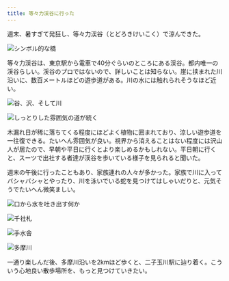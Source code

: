 ```yaml
---
title: 等々力渓谷に行った
---
```

週末、暑すぎて発狂し、等々力渓谷（とどろきけいこく）で涼んできた。

![](https://lh4.googleusercontent.com/Oc6sfEk8adGABtGY8c5y3Ep9Pfp9G3hlKCmdv_3Qnp8A-wIirW_VK7HYz74WzYho1YRDwN7MZ8nO5YJvvMIqcsdgbI5B_EiNwWF_xRM3iT3qj3xM1zYafwNLI-05V1urltn7vGhlull6CovcJRYsxFw "シンボル的な橋")

等々力渓谷は、東京駅から電車で40分ぐらいのところにある渓谷。都内唯一の渓谷らしい。渓谷のプロではないので、詳しいことは知らない。崖に挟まれた川沿いに、数百メートルほどの遊歩道がある。川の水には触れられそうなほど近い。

![](https://lh6.googleusercontent.com/FcCSIbP2NPlWq_nXN61YZc5OWO9HXw61D6XrOvrTWzvfkPkPD6GK-YWXGy1wNlouWiiVDchAfYixUuOZuyyPXW0w6CqKYx0pt0AobKOCtRKV68STLD8m6XQ4X3YV_eBxmGt5lGMEmYenUklUnczb7R4 "谷、沢、そして川")

![](https://lh6.googleusercontent.com/sDND5H2ob0CTJs3-OLFqU81qqm3w-2XHPuZmLTJk8pSepIzeT56Oekw7PGdfYjl0pigTniVNA-3E4dbeeAPe9PSu9onVhM9QNSnV-nr7VJDxJsCqWOG20DM736xDDQYANEJLUG5KDgHkAThB-jn5P0M "しっとりした雰囲気の道が続く")

木漏れ日が稀に落ちてくる程度にほどよく植物に囲まれており、涼しい遊歩道を一往復できる。たいへん雰囲気が良い。視界から消えることはない程度には沢山人が居たので、早朝や平日に行くとより楽しめるかもしれない。平日朝に行くと、スーツで出社する者達が渓谷を歩いている様子を見られると聞いた。

週末の午後に行ったこともあり、家族連れの人々が多かった。家族で川に入ってバシャバシャとやったり、川を泳いでいる蛇を見つけてはしゃいだりと、元気そうでたいへん微笑ましい。

![](https://lh4.googleusercontent.com/cveIg1uE4bO6SLFH31uJ-PxASRNdNBmCnb24I7d8KAK6v1S_5MsjsdifvW7IuvQ5z6xwWaI0lSXbwnxNwywPQlwuoJ_6BF4VqIhNvl-GZP4Ert_ADxKZ-7glyWjGmxUFHI__sg8mNdOYzmg5RV6fhcU "口から水を吐き出す何か")

![](https://lh4.googleusercontent.com/_GdNQMCF8C5GG22_pxjsCDepuB54b-Ne_YkfgR1g8wDxH8Oe9z4r3uN8kPOD0HqsJ4vc03zLC9HvLGyqvjtyqdjmztxUwPWHrOJoBlKQO-HTrlg5TYrWlDoU9jhxqOsWWNFk4_BPvwV83Fs9kmsXfSk "千社札")

![](https://lh4.googleusercontent.com/hHX0g8A7O9WD2wTMPI_BrITlCB1zTlGgMStG1nhx6quR-lNgrj9yHdWTqXnLmtlSTumIPGVBOSWnNiLvj1x_gR4onwUvVrhEsz0HgnAkYU4vGsboMcqC6bKLtejSEmxL-0J3ydfoA8wV0VJHYKtFKnc "手水舎")

![](https://lh5.googleusercontent.com/EKM3l1YOVmtzjZvLwCwB_onlPLUMGa7TlsxEy1JHtXvg-HWvxsEghgQqyh24jiqTbLjy9vC3hadKg2Px6gCizyFsnvg-jSjqagc_st9BJk_je8PD3KqKST9GWlPpxwL3fk_Pq-8X3NG2ptqkkskN-IE "多摩川")

一通り楽しんだ後、多摩川沿いを2kmほど歩くと、二子玉川駅に辿り着く。こういう心地良い散歩場所を、もっと見つけていきたい。
